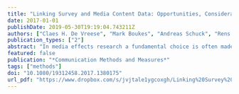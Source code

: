 ```yaml
---
title: "Linking Survey and Media Content Data: Opportunities, Considerations, and Pitfalls"
date: 2017-01-01
publishDate: 2019-05-30T19:19:04.743211Z
authors: ["Claes H. De Vreese", "Mark Boukes", "Andreas Schuck", "Rens Vliegenthart", "Linda Bos", "Yph Lelkes"]
publication_types: ["2"]
abstract: "In media effects research a fundamental choice is often made between (field) experiments or observational studies that rely on survey data in combination with data about the information environment or media coverage. Such studies linking survey data and media content data are often dubbed “linkage studies.” On the one hand, such designs are the state of the art in our field and on the other hand, they come with a long list of challenges and choices. This article reviews the rationales for linkage studies, outlines different types of linkage studies, reviews the state-of-the-art in this area, discusses which survey and content items to use in an analysis, reviews different types of analyses, outlines considerations for alternative specifications, and provides a step-by-step example."
featured: false
publication: "*Communication Methods and Measures*"
tags: ["methods"]
doi: "10.1080/19312458.2017.1380175"
url_pdf: "https://www.dropbox.com/s/jvjtale1ygcoxgh/Linking%20Survey%20and%20Media%20Content%20Data%20Opportunities%20Considerations%20and%20Pitfalls.pdf?dl=1"
---
```



